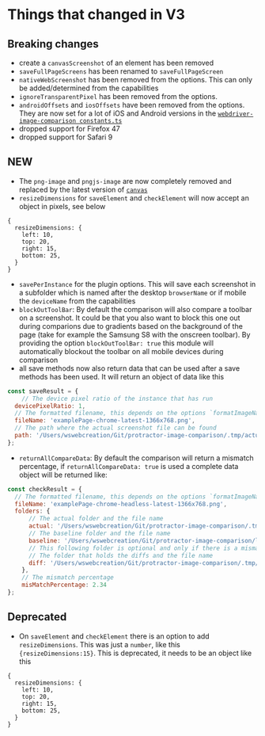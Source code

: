 # Things that changed in V3

## Breaking changes
- create a `canvasScreenshot` of an element has been removed
- `saveFullPageScreens` has been renamed to `saveFullPageScreen`
- `nativeWebScreenshot` has been removed from the options. This can only be added/determined from the capabilities
- `ignoreTransparentPixel` has been removed from the options.
- `androidOffsets` and `iosOffsets` have been removed from the options. They are now set for a lot of iOS and Android versions in the [`webdriver-image-comparison constants.ts`](https://github.com/wswebcreation/webdriver-image-comparison/blob/master/lib/helpers/constants.ts)
- dropped support for Firefox 47
- dropped support for Safari 9

## NEW
- The `png-image` and `pngjs-image` are now completely removed and replaced by the latest version of [`canvas`](https://github.com/Automattic/node-canvas)
- `resizeDimensions` for `saveElement` and `checkElement` will now accept an object in pixels, see below

```
{
  resizeDimensions: {
    left: 10,
    top: 20,
    right: 15,
    bottom: 25,
  }
}
```

- `savePerInstance` for the plugin options. This will save each screenshot in a subfolder which is named after the desktop `browserName` or if mobile the `deviceName` from the capabilities
- `blockOutToolBar`: By default the comparison will also compare a toolbar on a screenshot. It could be that you also want to block this one out during comparions due to gradients based on the background of the page (take for example the Samsung S8 with the onscreen toolbar). By providing the option `blockOutToolBar: true` this module will automatically blockout the toolbar on all mobile devices during comparison
- all save methods now also return data that can be used after a save methods has been used. It will return an object of data like this

```js
const saveResult = { 
	// The device pixel ratio of the instance that has run
  devicePixelRatio: 1,
  // The formatted filename, this depends on the options `formatImageName`
  fileName: 'examplePage-chrome-latest-1366x768.png',
  // The path where the actual screenshot file can be found
  path: '/Users/wswebcreation/Git/protractor-image-comparison/.tmp/actual/desktop_chrome',
};
```

- `returnAllCompareData`: By default the comparison will return a mismatch percentage, if `returnAllCompareData: true` is used a complete data object will be returned like:

```js
const checkResult = {  
  // The formatted filename, this depends on the options `formatImageName`
  fileName: 'examplePage-chrome-headless-latest-1366x768.png',
  folders: {
      // The actual folder and the file name
      actual: '/Users/wswebcreation/Git/protractor-image-comparison/.tmp/actual/desktop_chrome/examplePage-chrome-headless-latest-1366x768.png',
      // The baseline folder and the file name
      baseline: '/Users/wswebcreation/Git/protractor-image-comparison/localBaseline/desktop_chrome/examplePage-chrome-headless-latest-1366x768.png',
      // This following folder is optional and only if there is a mismatch
      // The folder that holds the diffs and the file name
      diff: '/Users/wswebcreation/Git/protractor-image-comparison/.tmp/diff/desktop_chrome/examplePage-chrome-headless-latest-1366x768.png',
    },
    // The mismatch percentage
    misMatchPercentage: 2.34
};
```


## Deprecated
- On `saveElement` and `checkElement` there is an option to add `resizeDimensions`. This was just a `number`, like this `{resizeDimensions:15}`. This is deprecated, it needs to be an object like this

```
{
  resizeDimensions: {
    left: 10,
    top: 20,
    right: 15,
    bottom: 25,
  }
}
```
